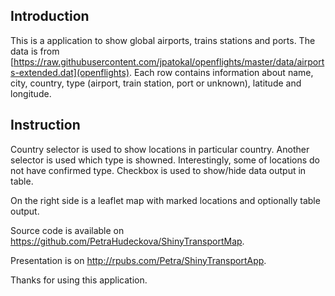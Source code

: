 Introduction
------------

This is a application to show global airports, trains stations and
ports. The data is from
[https://raw.githubusercontent.com/jpatokal/openflights/master/data/airports-extended.dat](openflights).
Each row contains information about name, city, country, type (airport,
train station, port or unknown), latitude and longitude.

Instruction
-----------

Country selector is used to show locations in particular country.
Another selector is used which type is showned. Interestingly, some of
locations do not have confirmed type. Checkbox is used to show/hide data
output in table.

On the right side is a leaflet map with marked locations and optionally
table output.

Source code is available on
<https://github.com/PetraHudeckova/ShinyTransportMap>.

Presentation is on <http://rpubs.com/Petra/ShinyTransportApp>.

Thanks for using this application.
